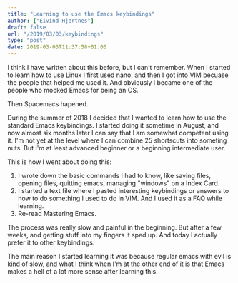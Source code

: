 ```yaml
---
title: "Learning to use the Emacs keybindings"
author: ["Eivind Hjertnes"]
draft: false
url: "/2019/03/03/keybindings"
type: "post"
date: 2019-03-03T11:37:58+01:00
---
```


I think I have written about this before, but I can't remember. When I
started to learn how to use Linux I first used nano, and then I got into
VIM becuase the people that helped me used it. And obviously I became
one of the people who mocked Emacs for being an OS.

Then Spacemacs hapened.

During the summer of 2018 I decided that I wanted to learn how to use
the standard Emacs keybindings. I started doing it sometime in August,
and now almost six months later I can say that I am somewhat competent
using it. I'm not yet at the level where I can combine 25 shortscuts
into someting nuts. But I'm at least advanced beginner or a beginning
intermediate user.

This is how I went about doing this:

1.  I wrote down the basic commands I had to know, like saving files,
    opening files, quitting emacs, managing "windows" on a Index Card.
2.  I started a text file where I pasted interesting keybindings or
    answers to how to do something I used to do in VIM. And I used it as
    a FAQ while learning.
3.  Re-read Mastering Emacs.

The process was really slow and painful in the beginning. But after a
few weeks, and getting stuff into my fingers it sped up. And today I
actually prefer it to other keybindings.

The main reason I started learning it was because regular emacs with
evil is kind of slow, and what I think when I'm at the other end of it
is that Emacs makes a hell of a lot more sense after learning this.
